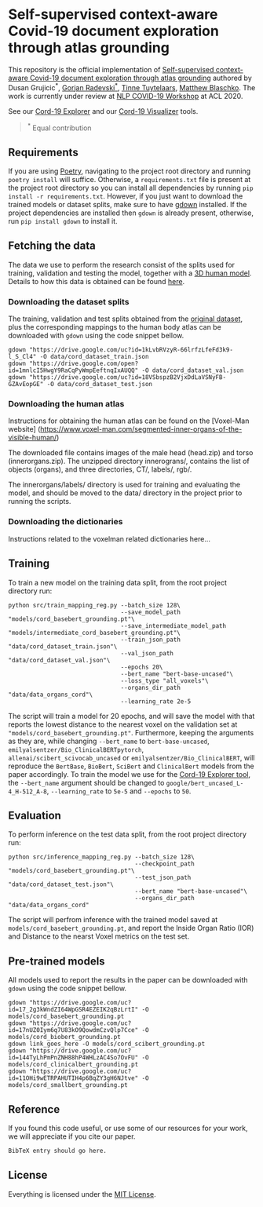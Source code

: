 # Self-supervised context-aware Covid-19 document exploration through atlas grounding

This repository is the official implementation of [Self-supervised context-aware Covid-19 document exploration through atlas grounding](https://github.com/gorjanradevski/macchina) authored by Dusan Grujicic<sup>*</sup>, [Gorjan Radevski<sup>*</sup>](http://gorjanradevski.github.io/), [Tinne Tuytelaars](https://homes.esat.kuleuven.be/~tuytelaa/), [Matthew Blaschko](https://homes.esat.kuleuven.be/~mblaschk/). The work is currently under review at [NLP COVID-19 Workshop](https://www.nlpcovid19workshop.org/) at ACL 2020.

See our [Cord-19 Explorer](https://cord19-explorer.herokuapp.com/) and our [Cord-19 Visualizer](https://github.com/dusangrujicic/cord19-visualizer) tools.

><sup>*</sup> Equal contribution

## Requirements

If you are using [Poetry](https://python-poetry.org/), navigating to the project root directory and running `poetry install` will suffice. Otherwise, a `requirements.txt` file is present at the project root directory so you can install all dependencies by running `pip install -r requirements.txt`. However, if you just want to download the trained models or dataset splits, make sure to have [gdown](https://github.com/wkentaro/gdown) installed. If the project dependencies are installed then `gdown` is already present, otherwise, run `pip install gdown` to install it.

## Fetching the data

The data we use to perform the research consist of the splits used for training, validation and testing the model, together with a [3D human model](https://www.voxel-man.com/segmented-inner-organs-of-the-visible-human/). Details to how this data is obtained can be found [here](data/README.md).

### Downloading the dataset splits

The training, validation and test splits obtained from the [original dataset](https://www.kaggle.com/allen-institute-for-ai/CORD-19-research-challenge), plus the corresponding mappings to the human body atlas can be downloaded with `gdown` using the code snippet bellow.

```shell
gdown "https://drive.google.com/uc?id=1kLvbRVzyR-66lrfzLfeFd3k9-l_S_Cl4" -O data/cord_dataset_train.json
gdown "https://drive.google.com/open?id=1mnlcI5HwgY9RaCqPyWmpEeftnqIxAUQQ" -O data/cord_dataset_val.json
gdown "https://drive.google.com/uc?id=18VSbspzB2VjxDdLaVSNyFB-GZAvEopGE" -O data/cord_dataset_test.json
```

### Downloading the human atlas

Instructions for obtaining the human atlas can be found on the [Voxel-Man website] (https://www.voxel-man.com/segmented-inner-organs-of-the-visible-human/)

The downloaded file contains images of the male head (head.zip) and torso (innerorgans.zip). The unzipped directory innerograns/, contains the list of objects (organs), and three directories, CT/, labels/, rgb/.

The innerorgans/labels/ directory is used for training and evaluating the model, and should be moved to the data/ directory in the project prior to running the scripts.

### Downloading the dictionaries

Instructions related to the voxelman related dictionaries here...

## Training

To train a new model on the training data split, from the root project directory run:

```shell
python src/train_mapping_reg.py --batch_size 128\
                                --save_model_path "models/cord_basebert_grounding.pt"\
                                --save_intermediate_model_path "models/intermediate_cord_basebert_grounding.pt"\
                                --train_json_path "data/cord_dataset_train.json"\
                                --val_json_path "data/cord_dataset_val.json"\
                                --epochs 20\
                                --bert_name "bert-base-uncased"\
                                --loss_type "all_voxels"\
                                --organs_dir_path "data/data_organs_cord"\
                                --learning_rate 2e-5
```

The script will train a model for 20 epochs, and will save the model with that reports the lowest distance to the nearest voxel on the validation set at `"models/cord_basebert_grounding.pt"`. Furthermore, keeping the arguments as they are, while changing `--bert_name` to `bert-base-uncased`, `emilyalsentzer/Bio_ClinicalBERTpytorch`, `allenai/scibert_scivocab_uncased` or `emilyalsentzer/Bio_ClinicalBERT`, will reproduce the `BertBase`, `BioBert`, `SciBert` and `ClinicalBert` models from the paper accordingly. To train the model we use for the [Cord-19 Explorer tool](https://cord19-explorer.herokuapp.com/), the `--bert_name` argument should be changed to `google/bert_uncased_L-4_H-512_A-8`, `--learning_rate` to `5e-5` and `--epochs` to `50`.

## Evaluation

To perform inference on the test data split, from the root project directory run:

```shell
python src/inference_mapping_reg.py --batch_size 128\
                                    --checkpoint_path "models/cord_basebert_grounding.pt"\
                                    --test_json_path "data/cord_dataset_test.json"\
                                    --bert_name "bert-base-uncased"\
                                    --organs_dir_path "data/data_organs_cord"
```

The script will perfrom inference with the trained model saved at `models/cord_basebert_grounding.pt`, and report the Inside Organ Ratio (IOR) and Distance to the nearst Voxel metrics on the test set.

## Pre-trained models

All models used to report the results in the paper can be downloaded with `gdown` using the code snippet bellow.

```shell
gdown "https://drive.google.com/uc?id=17_2g3kWndZI64WpGSR4EZEIK2qBzLrtI" -O models/cord_basebert_grounding.pt
gdown "https://drive.google.com/uc?id=17nUZ0Iym6q7U83kO9QowdmCzvQlp7Cce" -O models/cord_biobert_grounding.pt
gdown link_goes_here -O models/cord_scibert_grounding.pt
gdown "https://drive.google.com/uc?id=144TyLhPmPnZNH88hP4WHLzAC4So7OvFU" -O models/cord_clinicalbert_grounding.pt
gdown "https://drive.google.com/uc?id=11OHi9wETRPAHUTIH4p6BqZY3gH6NJtve" -O models/cord_smallbert_grounding.pt
```

## Reference

If you found this code useful, or use some of our resources for your work, we will appreciate if you cite our paper.

```tex
BibTeX entry should go here.
```

## License

Everything is licensed under the [MIT License](https://opensource.org/licenses/MIT).
